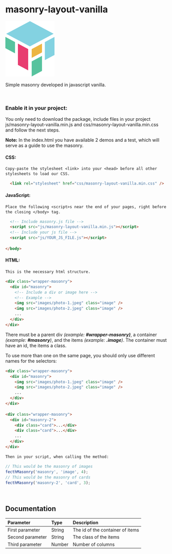 # masonry-layout-vanilla

![](images/logo-min.png)

Simple masonry developed in javascript vanilla.

&nbsp;
### Enable it in your project:

You only need to download the package, include files in your project js/masonry-layout-vanilla.min.js and css/masonry-layout-vanilla.min.css and follow the next steps.

**Note:** In the index.html you have available 2 demos and a test, which will serve as a guide to use the masonry.

#### CSS:

    Copy-paste the stylesheet <link> into your <head> before all other stylesheets to load our CSS.

```html
  <link rel="stylesheet" href="css/masonry-layout-vanilla.min.css" />
```

#### JavaScript:

    Place the following <script>s near the end of your pages, right before the closing </body> tag.

```html
  <!-- Include masonry.js file -->
  <script src="js/masonry-layout-vanilla.min.js"></script>
  <!-- Include your js file -->
  <script src="js/YOUR_JS_FILE.js"></script>

</body>
```

#### HTML:

    This is the necessary html structure.

```html
<div class="wrapper-masonry">
  <div id="masonry">
    <!-- Include a div or image here -->
    <!-- Example -->
    <img src="images/photo-1.jpeg" class="image" />
    <img src="images/photo-2.jpeg" class="image" />
    ...
  </div>
</div>
```

There must be a parent div *(example: **#wrapper-masonry)***, a container *(example: **#masonry**)*, and the items *(example: **.image**)*. The container must have an id, the items a class.

To use more than one on the same page, you should only use different names for the selectors:

```html
<div class="wrapper-masonry">
  <div id="masonry">
    <img src="images/photo-1.jpeg" class="image" />
    <img src="images/photo-2.jpeg" class="image" />
    ...
  </div>
</div>

<div class="wrapper-masonry">
  <div id="masonry-2">
    <div class="card">...</div>
    <div class="card">...</div>
    ...
  </div>
</div>
```

    Then in your script, when calling the method:

```js
// This would be the masonry of images
fecthMasonry('masonry', 'image', 4);
// This would be the masonry of cards
fecthMasonry('masonry-2', 'card', 3);
```

&nbsp;
## Documentation

| Parameter             | Type         | Description                              |
|:----------------------|:-------------|:-----------------------------------------|
| First parameter       | String       | The id of the container of items         |
| Second parameter      | String       | The class of the items                   |
| Third parameter       | Number       | Number of columns                        |
